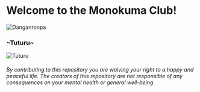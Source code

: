 # Welcome to the Monokuma Club!
![Danganronpa](https://media.tenor.com/o3uYO-R8EgAAAAAd/monokuma-dance.gif)

### \~Tuturu\~
![Tuturu](https://media.tenor.com/8-jJyFqnWxwAAAAC/steins-gate-wave.gif)


















###### By contributing to this repository you are waiving your right to a happy and peaceful life. The creators of this repository are not responsible of any consequences on your mental health or general well-being


